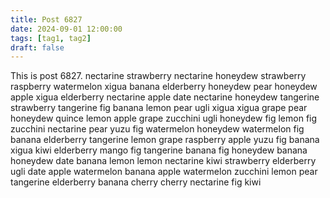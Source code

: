 ```yaml
---
title: Post 6827
date: 2024-09-01 12:00:00
tags: [tag1, tag2]
draft: false
---
```

This is post 6827.
nectarine
strawberry
nectarine
honeydew
strawberry
raspberry
watermelon
xigua
banana
elderberry
honeydew
pear
honeydew
apple
xigua
elderberry
nectarine
apple
date
nectarine
honeydew
tangerine
strawberry
tangerine
fig
banana
lemon
pear
ugli
xigua
xigua
grape
pear
honeydew
quince
lemon
apple
grape
zucchini
ugli
honeydew
fig
lemon
fig
zucchini
nectarine
pear
yuzu
fig
watermelon
honeydew
watermelon
fig
banana
elderberry
tangerine
lemon
grape
raspberry
apple
yuzu
fig
banana
xigua
kiwi
elderberry
mango
fig
tangerine
banana
fig
honeydew
banana
honeydew
date
banana
lemon
lemon
nectarine
kiwi
strawberry
elderberry
ugli
date
apple
watermelon
banana
apple
watermelon
zucchini
lemon
pear
tangerine
elderberry
banana
cherry
cherry
nectarine
fig
kiwi
